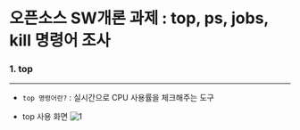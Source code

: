 # 오픈소스 SW개론 과제 : top, ps, jobs, kill 명령어 조사 
### 1. top
---
- ```top 명령어란?``` : 실시간으로 CPU 사용률을 체크해주는 도구

- top 사용 화면
![1](https://github.com/ddoging2/ddoging2.github.io/assets/171368038/7c2f0a12-c34c-46d2-bd2c-3923aa478564)
  
